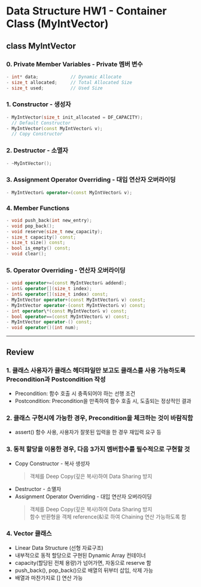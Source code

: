 # Data Structure HW1 - Container Class (MyIntVector)

## class MyIntVector

### 0. Private Member Variables - Private 멤버 변수

```C++
- int* data;            // Dynamic Allocate
- size_t allocated;     // Total Allocated Size
- size_t used;          // Used Size
```

### 1. Constructor - 생성자

```C++
- MyIntVector(size_t init_allocated = DF_CAPACITY);
  // Default Constructor
- MyIntVector(const MyIntVector& v);
  // Copy Constructor
```

### 2. Destructor - 소멸자

```C++
- ~MyIntVector();
```

### 3. Assignment Operator Overriding - 대입 연산자 오버라이딩

```C++
- MyIntVector& operator=(const MyIntVector& v);
```

### 4. Member Functions

```C++
- void push_back(int new_entry);
- void pop_back();
- void reserve(size_t new_capacity);
- size_t capacity() const;
- size_t size() const;
- bool is_empty() const;
- void clear();
```

### 5. Operator Overriding - 연산자 오버라이딩

```C++
- void operator+=(const MyIntVector& addend);
- int& operator[](size_t index);
- int& operator[](size_t index) const;
- MyIntVector operator+(const MyIntVector& v) const;
- MyIntVector operator-(const MyIntVector& v) const;
- int operator\*(const MyIntVector& v) const;
- bool operator==(const MyIntVector& v) const;
- MyIntVector operator-() const;
- void operator()(int num);
```

---

## Review

### 1. 클래스 사용자가 클래스 헤더파일만 보고도 클래스를 사용 가능하도록 Precondition과 Postcondition 작성

- Precondition: 함수 호출 시 충족되어야 하는 선행 조건
- Postcondition: Precondition을 만족하여 함수 호출 시,
  도출되는 정상적인 결과

### 2. 클래스 구현시에 가능한 경우, Precondition을 체크하는 것이 바람직함

- assert() 함수 사용, 사용자가 잘못된 입력을 한 경우 재입력 요구 등

### 3. 동적 할당을 이용한 경우, 다음 3가지 멤버함수를 필수적으로 구현할 것

- Copy Constructor - 복사 생성자
  > 객체를 Deep Copy(깊은 복사)하여 Data Sharing 방지
- Destructor - 소멸자
- Assignment Operator Overriding - 대입 연산자 오버라이딩
  > 객체를 Deep Copy(깊은 복사)하여 Data Sharing 방지  
  > 함수 반환형을 객체 reference(&)로 하여 Chaining 연산 가능하도록 함

### 4. Vector 클래스

- Linear Data Structure (선형 자료구조)
- 내부적으로 동적 할당으로 구현된 Dynamic Array 컨테이너
- capacity(할당된 전체 용량)가 넘어가면, 자동으로 reserve 함
- push_back(), pop_back()으로 배열의 뒤부터 삽입, 삭제 가능
- 배열과 마찬가지로 [] 연산 가능
